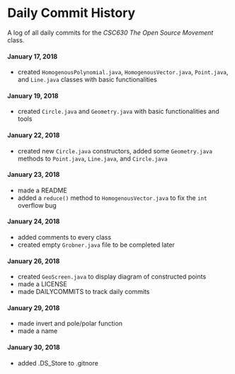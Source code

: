# Daily Commit History

A log of all daily commits for the _CSC630 The Open Source Movement_ class.

#### January 17, 2018
* created `HomogenousPolynomial.java`, `HomogenousVector.java`, `Point.java`, and `Line.java` classes with basic functionalities

#### January 19, 2018
* created `Circle.java` and `Geometry.java` with basic functionalities and tools

#### January 22, 2018
* created new `Circle.java` constructors, added some `Geometry.java` methods to `Point.java`, `Line.java`, and `Circle.java`

#### January 23, 2018
* made a README
* added a `reduce()` method to `HomogenousVector.java` to fix the `int` overflow bug

#### January 24, 2018
* added comments to every class
* created empty `Grobner.java` file to be completed later

#### January 26, 2018
* created `GeoScreen.java` to display diagram of constructed points
* made a LICENSE
* made DAILYCOMMITS to track daily commits

#### January 29, 2018
* made invert and pole/polar function
* made a name

#### January 30, 2018
* added .DS_Store to .gitnore
